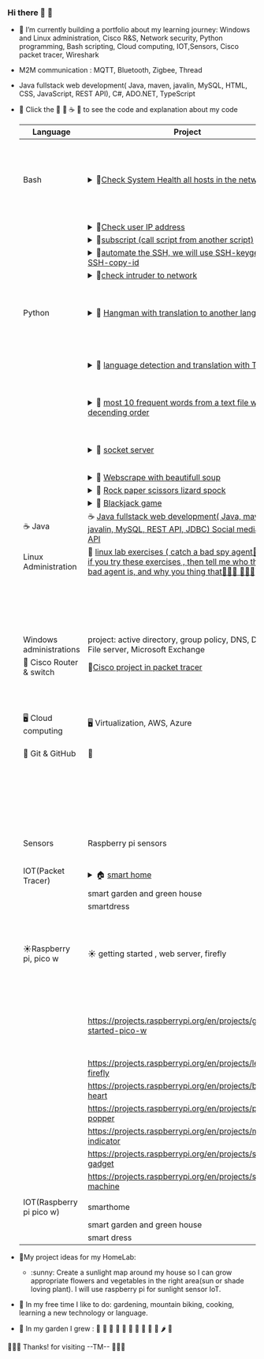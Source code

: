 ### Hi there  👋 🚀 

<!--
**trimcnichols/trimcnichols** is a ✨ _special_ ✨ repository because its `README.md` (this file) appears on your GitHub profile.

Here are some ideas to get you started:
-->


  
- :satellite: I’m currently building a portfolio about my learning journey: Windows and Linux administration, Cisco R&S, Network security,  Python programming, Bash scripting, Cloud computing, IOT,Sensors, Cisco packet tracer, Wireshark
- M2M communication : MQTT, Bluetooth, Zigbee, Thread
- Java fullstack web development( Java, maven, javalin, MySQL, HTML, CSS, JavaScript, REST API), C#, ADO.NET, TypeScript
- 🚀  Click the :blossom: :snake: ☕ :penguin: to see the code and explanation about my code


     | Language  | Project |Basic |
     | ------------- | ------------- |------ |
     | Bash  |  <details><summary>:blossom:[Check System Health all hosts in the network ](https://github.com/trimcnichols/bash-scripting_projects) </summary>  |:blossom: [Basic bash programming from hello world until subscript( call a script from another script ](https://github.com/trimcnichols/Bash-scripting)
     |  | <details><summary>:blossom:[Check user IP address](https://github.com/trimcnichols/bash-scripting_projects) </summary> |
     |  | <details><summary>:blossom:[subscript (call script from another script)](https://github.com/trimcnichols/bash-scripting_projects) </summary> |
     |  | <details><summary>:blossom:[automate the SSH, we will use SSH-keygen and SSH-copy-id](https://github.com/trimcnichols/bash-scripting_projects) </summary> |
     |  | <details><summary>:blossom:[check intruder to network](https://github.com/trimcnichols/bash-scripting_projects) </summary> |
     |Python  | <details><summary>:snake: [Hangman with translation to another language](https://github.com/trimcnichols/learn-python-projects) </summary> |:snake: [Basic python programming from hello world until loop](https://github.com/trimcnichols/learn-python_Hello-world--loop)
     |  | <details><summary>:snake: [language detection and translation with Tkinter](https://github.com/trimcnichols/learn-python-projects) </summary> |:snake: [various examples about python dictionary](https://github.com/trimcnichols/learn-python-dictionary)
     |  | <details><summary>:snake: [most 10 frequent words from a text file with decending order](https://github.com/trimcnichols/learn-python-projects) </summary> |:snake: [various examples about python list](https://github.com/trimcnichols/learn-python-list)
     |  | <details><summary>:snake: [socket server](https://github.com/trimcnichols/learn-python-projects) </summary> |:snake: [examples pytho function, module class](https://github.com/trimcnichols/learn-python-function_module_class)
     |  | <details><summary>:snake: [Webscrape with beautifull soup](https://github.com/trimcnichols/learn-python-projects) </summary> |
     |  | <details><summary>:snake: [Rock paper scissors lizard spock](https://github.com/trimcnichols/learn-python-projects) </summary> |
     |  | <details><summary>:snake: [Blackjack game](https://github.com/trimcnichols/learn-python-projects) </summary> |
  |☕ Java | ☕ [Java fullstack web development( Java, maven, javalin, MySQL, REST API, JDBC) Social media blog API](https://github.com/trimcnichols/trimcnichols-pep-project) | ☕ [Basic java programming]( https://github.com/trimcnichols/pep-labs)
  |Linux Administration | 🐧 [linux lab exercises ( catch a bad spy agent🌺🌺🌺 🚀🚀🚀if you try these exercises , then tell me who the real bad agent is, and why you thing that🌺🌺🌺 🚀🚀🚀)]( https://github.com/trimcnichols/Linux-admin_labs)| :penguin: [Basic linux admin command](https://github.com/trimcnichols/learn-LINUX-Admin)
  |  | |:penguin: [ learn linux admin resources](https://github.com/trimcnichols/learn-linux-admin_resources)
  |  | | :penguin: [managing permission](https://github.com/trimcnichols/learn-Linux-admin_managing-permissions)
  |Windows administrations | project: active directory, group policy, DNS, DHCP, File server, Microsoft Exchange | :tulip: [Basic power shell](https://www.codecademy.com/learn/learn-powershell)
  |🌻 Cisco Router & switch | 🌻[Cisco project in packet tracer]( https://github.com/trimcnichols/learn-CCNA_packet-tracer)|🌻  [Basic Cisco command](https://community.cisco.com/t5/networking-knowledge-base/ccna-command-summary/ta-p/4041776)
  |  |  | 🌻[Cisco command CheatSheet](https://www.pcwdld.com/cisco-commands-cheat-sheet)
  |🖥 Cloud computing |🖥 Virtualization, AWS, Azure | 🖥 Basic cloud 
  | :hibiscus: Git & GitHub |:hibiscus:  |:hibiscus: Git command cheat sheet
  |        |  | 🌺[Work with advanced formatting Github repo readme](https://docs.github.com/en/get-started/writing-on-github/working-with-advanced-formatting/organizing-information-with-tables)
  | Sensors | Raspberry pi sensors |  [Basic 35 sensors lesson from sunfounder](https://docs.sunfounder.com/projects/sensorkit-v2-pi/en/latest/lessons.html)
  | IOT(Packet Tracer) |<details><summary>:house: [smart home ](https://github.com/trimcnichols/Smarthome-iot) </summary>|
  |  | smart garden and green house |
  |  | smartdress |
  | :sunny:Raspberry pi, pico w  | :sunny: getting started , web server, firefly |:sunny: [learn programming, AI with Raspberry pi by TopTechBoy Paul Mcwhorter](https://toptechboy.com)
  |  | https://projects.raspberrypi.org/en/projects/get-started-pico-w|:sunny: [TopTechBoy Paul Mcwhorter Youtube Channel](https://www.youtube.com/@paulmcwhorter)
  |  | https://projects.raspberrypi.org/en/projects/led-firefly|
  |  | https://projects.raspberrypi.org/en/projects/beating-heart|
  |  | https://projects.raspberrypi.org/en/projects/party-popper|
  |  | https://projects.raspberrypi.org/en/projects/mood-indicator|
  |  | https://projects.raspberrypi.org/en/projects/sensory-gadget|
  |  | https://projects.raspberrypi.org/en/projects/sound-machine|
  |  | |
   | IOT(Raspberry pi pico w) | smarthome |
  |  | smart garden and green house |
  |  | smart dress |

- :satellite:My project ideas for my HomeLab: 
    <ul>
      <li> :sunny: Create a sunlight map around my house so I can grow appropriate flowers and vegetables in the right area(sun or shade loving plant). I will use raspberry pi for sunlight sensor IoT.</li>
     
    </ul>


- :satellite: In my free time I like to do: gardening, mountain biking, cooking, learning a new technology or language.
- :satellite: In my garden I grew : :tulip: :sunflower: :tomato: :eggplant: :herb: :rose: :garlic: :carrot: :broccoli: :cucumber: &#x1F336; &#x1F96C; 


:hibiscus::hibiscus::hibiscus: Thanks! for visiting --TM-- :hibiscus::hibiscus::hibiscus:
